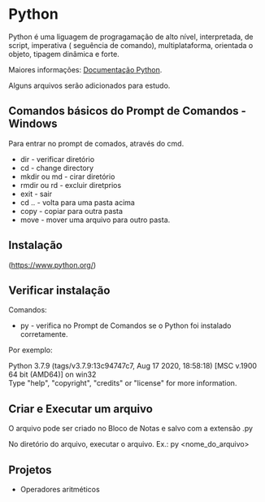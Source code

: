 # Python

Python é uma liguagem de progragamação de alto nível, interpretada, de script, imperativa ( seguência de comando), multiplataforma, orientada o objeto, tipagem dinâmica e forte.

Maiores informações: [Documentação Python](https://www.python.org/).

Alguns arquivos serão adicionados para estudo.

## Comandos básicos do Prompt de Comandos - Windows
Para entrar no prompt de comados, através do cmd.

* dir - verificar diretório
* cd - change directory
* mkdir ou md - cirar diretório
* rmdir ou rd - excluir diretprios
* exit - sair 
* cd .. - volta para uma pasta acima
* copy - copiar para outra pasta
* move - mover uma arquivo para outro pasta.


## Instalação
(https://www.python.org/)

## Verificar instalação

Comandos: 
* py - verifica no Prompt de Comandos se o Python foi instalado corretamente.

Por exemplo:

Python 3.7.9 (tags/v3.7.9:13c94747c7, Aug 17 2020, 18:58:18) [MSC v.1900 64 bit (AMD64)] on win32 <br />
Type "help", "copyright", "credits" or "license" for more information. <br />
>>>

## Criar e Executar um arquivo
 O arquivo pode ser criado no Bloco de Notas e salvo com a extensão .py
 
No diretório do arquivo, executar o arquivo.
Ex.: py <nome_do_arquivo>

## Projetos
* Operadores aritméticos 





